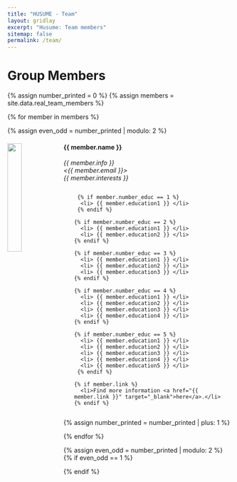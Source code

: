 ```yaml
---
title: "HUSUME - Team"
layout: gridlay
excerpt: "Husume: Team members"
sitemap: false
permalink: /team/
---
```


# Group Members

{% assign number_printed = 0 %}
{% assign members = site.data.real_team_members %}


<div class="row" id="team_container">

{% for member in members %}

{% assign even_odd = number_printed | modulo: 2 %}


<div class="col-sm-6 clearfix profile">
   <img src="{{ site.url }}{{ site.baseurl }}/images/teampic/{{ member.photo }}" class="img-responsive" width="25%" style="float: left" />
   <h4>{{ member.name }}</h4>
   <i>{{ member.info }}<br><{{ member.email }}><br>{{ member.interests }}</i>

   <ul style="overflow: hidden;" class="teamedu well">
   
     {% if member.number_educ == 1 %}
      <li> {{ member.education1 }} </li>
     {% endif %}
 
    {% if member.number_educ == 2 %}
      <li> {{ member.education1 }} </li>
      <li> {{ member.education2 }} </li>
    {% endif %}

    {% if member.number_educ == 3 %}
      <li> {{ member.education1 }} </li>
      <li> {{ member.education2 }} </li>
      <li> {{ member.education3 }} </li>
    {% endif %}

    {% if member.number_educ == 4 %}
      <li> {{ member.education1 }} </li>
      <li> {{ member.education2 }} </li>
      <li> {{ member.education3 }} </li>
      <li> {{ member.education4 }} </li>
    {% endif %}

    {% if member.number_educ == 5 %}
      <li> {{ member.education1 }} </li>
      <li> {{ member.education2 }} </li>
      <li> {{ member.education3 }} </li>
      <li> {{ member.education4 }} </li>
      <li> {{ member.education5 }} </li>
     {% endif %}

    {% if member.link %}
      <li>Find more information <a href="{{ member.link }}" target="_blank">here</a>.</li>
    {% endif %}
  </ul>
  
</div>

{% assign number_printed = number_printed | plus: 1 %}


{% endfor %}

</div>

{% assign even_odd = number_printed | modulo: 2 %}
{% if even_odd == 1 %}
</div>
{% endif %}
